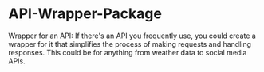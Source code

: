 # API-Wrapper-Package
Wrapper for an API: If there's an API you frequently use, you could create a wrapper for it that simplifies the process of making requests and handling responses. This could be for anything from weather data to social media APIs.
